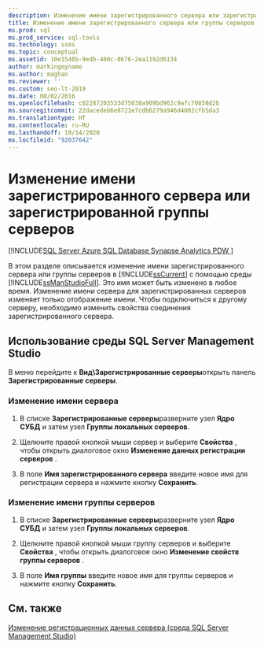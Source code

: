 ```yaml
---
description: Изменение имени зарегистрированного сервера или зарегистрированной группы серверов
title: Изменение имени зарегистрированного сервера или группы серверов
ms.prod: sql
ms.prod_service: sql-tools
ms.technology: ssms
ms.topic: conceptual
ms.assetid: 10e1546b-9edb-400c-8676-2ea1192d6134
author: markingmyname
ms.author: maghan
ms.reviewer: ''
ms.custom: seo-lt-2019
ms.date: 08/02/2016
ms.openlocfilehash: c02287203533d75038a909bd962c9afc70858d2b
ms.sourcegitcommit: 22dacedeb6e8721e7cdb6279a946d4002cfb5da3
ms.translationtype: HT
ms.contentlocale: ru-RU
ms.lasthandoff: 10/14/2020
ms.locfileid: "92037642"
---
```

# <a name="change-the-name-of-registered-server-or-registered-server-group"></a>Изменение имени зарегистрированного сервера или зарегистрированной группы серверов

[!INCLUDE[SQL Server Azure SQL Database Synapse Analytics PDW ](../../includes/applies-to-version/sql-asdb-asdbmi-asa-pdw.md)]

В этом разделе описывается изменение имени зарегистрированного сервера или группы серверов в [!INCLUDE[ssCurrent](../../includes/sscurrent-md.md)] с помощью среды [!INCLUDE[ssManStudioFull](../../includes/ssmanstudiofull-md.md)]. Это имя может быть изменено в любое время. Изменение имени сервера для зарегистрированных серверов изменяет только отображение имени. Чтобы подключиться к другому серверу, необходимо изменить свойства соединения зарегистрированного сервера.  
  
## <a name="using-sql-server-management-studio"></a><a name="SSMSProcedure"></a> Использование среды SQL Server Management Studio

В меню перейдите к **Вид\\Зарегистрированные серверы**открыть панель **Зарегистрированные серверы**.

### <a name="to-change-the-name-of-a-server"></a>Изменение имени сервера

1. В списке **Зарегистрированные серверы**разверните узел **Ядро СУБД** и затем узел **Группы локальных серверов**.  

2. Щелкните правой кнопкой мыши сервер и выберите **Свойства** , чтобы открыть диалоговое окно **Изменение данных регистрации серверов** .

3. В поле **Имя зарегистрированного сервера** введите новое имя для регистрации сервера и нажмите кнопку **Сохранить**.  

### <a name="to-change-the-name-of-a-server-group"></a>Изменение имени группы серверов  

1. В списке **Зарегистрированные серверы**разверните узел **Ядро СУБД** и затем узел **Группы локальных серверов**.  

2. Щелкните правой кнопкой мыши группу серверов и выберите **Свойства** , чтобы открыть диалоговое окно **Изменение свойств группы серверов** . 

3. В поле **Имя группы** введите новое имя для группы серверов и нажмите кнопку **Сохранить**.  

## <a name="see-also"></a>См. также

[Изменение регистрационных данных сервера (среда SQL Server Management Studio)](./change-a-server-s-registration-sql-server-management-studio.md)